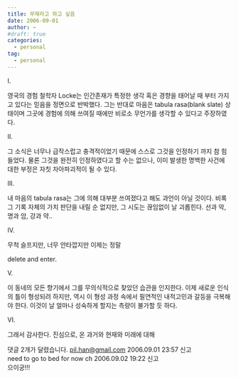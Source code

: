 ```yaml
---
title: 무제라고 하고 싶음
date: 2006-09-01
author: ~
#draft: true
categories:
  - personal
tag:
  - personal
---
```




I.

영국의 경험 철학자 Locke는 인간존재가 특정한 생각 혹은 경향을 태어날 때 부터 가지고 있다는 믿음을 정면으로 반박했다. 그는 반대로 마음은 tabula rasa(blank slate) 상태이며 그곳에 경험에 의해 쓰여질 때에만 비로소 무언가를 생각할 수 있다고 주장하였다.


II.

그 소식은 너무나 급작스럽고 충격적이었기 때문에 스스로 그것을 인정하기 까지 참 힘들었다. 물론 그것을 완전히 인정하였다고 할 수는 없으나, 이미 발생한 명백한 사건에 대한 부정은 자칫 자아파괴적이 될 수 있다.


III.

내 마음의 tabula rasa는 그에 의해 대부분 쓰여졌다고 해도 과언이 아닐 것이다. 비록 그 기록 자체의 가치 판단을 내릴 순 없지만, 그 시도는 끊임없이 날 괴롭힌다. 선과 악, 명과 암, 강과 약..


IV.

무척 슬프지만,
너무 안타깝지만
이제는 정말 

delete and enter.


V.

이 동네의 모든 향기에서 그를 무의식적으로 찾았던 습관을 인지한다. 이제 새로운 인식의 틀이 형성되려 하지만, 역시 이 형성 과정 속에서 필연적인 내적고민과 갈등을 극복해야 한다. 이것이 날 얼마나 성숙하게 할지는 측량이 불가할 듯 하다.


VI.

그래서 감사한다.
진심으로, 온 과거와 현재와 미래에 대해


 댓글  2개가 달렸습니다.
 pil.han@gmail.com 2006.09.01 23:57 신고   
need to go to bed for now
 ch 2006.09.02 19:22 신고   
으이궁!!!




